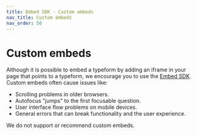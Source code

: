 ```yaml
---
title: Embed SDK - Custom embeds
nav_title: Custom embeds
nav_order: 50
---
```


# Custom embeds

Although it is possible to embed a typeform by adding an iframe in your page that points to a typeform, we encourage you to use the [Embed SDK](https://developer.typeform.com/embed/). Custom embeds often cause issues like:

- Scrolling problems in older browsers.
- Autofocus "jumps" to the first focusable question.
- User interface flow problems on mobile devices.
- General errors that can break functionality and the user experience.

We do not support or recommend custom embeds.
